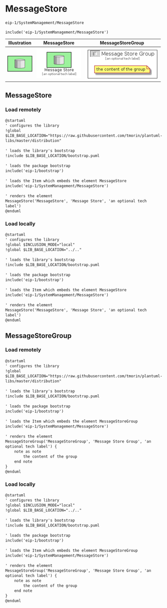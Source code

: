 # MessageStore


```text
eip-1/SystemManagement/MessageStore
```

```text
include('eip-1/SystemManagement/MessageStore')
```



| Illustration | MessageStore | MessageStoreGroup |
| :---: | :---: | :---: |
| ![illustration for Illustration](../../eip-1/SystemManagement/MessageStore.png) | ![illustration for MessageStore](../../eip-1/SystemManagement/MessageStore.Local.png) | ![illustration for MessageStoreGroup](../../eip-1/SystemManagement/MessageStoreGroup.Local.png) |




## MessageStore

### Load remotely
```plantuml
@startuml
' configures the library
!global $LIB_BASE_LOCATION="https://raw.githubusercontent.com/tmorin/plantuml-libs/master/distribution"

' loads the library's bootstrap
!include $LIB_BASE_LOCATION/bootstrap.puml

' loads the package bootstrap
include('eip-1/bootstrap')

' loads the Item which embeds the element MessageStore
include('eip-1/SystemManagement/MessageStore')

' renders the element
MessageStore('MessageStore', 'Message Store', 'an optional tech label')
@enduml
```

### Load locally
```plantuml
@startuml
' configures the library
!global $INCLUSION_MODE="local"
!global $LIB_BASE_LOCATION="../.."

' loads the library's bootstrap
!include $LIB_BASE_LOCATION/bootstrap.puml

' loads the package bootstrap
include('eip-1/bootstrap')

' loads the Item which embeds the element MessageStore
include('eip-1/SystemManagement/MessageStore')

' renders the element
MessageStore('MessageStore', 'Message Store', 'an optional tech label')
@enduml
```

## MessageStoreGroup

### Load remotely
```plantuml
@startuml
' configures the library
!global $LIB_BASE_LOCATION="https://raw.githubusercontent.com/tmorin/plantuml-libs/master/distribution"

' loads the library's bootstrap
!include $LIB_BASE_LOCATION/bootstrap.puml

' loads the package bootstrap
include('eip-1/bootstrap')

' loads the Item which embeds the element MessageStoreGroup
include('eip-1/SystemManagement/MessageStore')

' renders the element
MessageStoreGroup('MessageStoreGroup', 'Message Store Group', 'an optional tech label') {
    note as note
        the content of the group
    end note
}
@enduml
```

### Load locally
```plantuml
@startuml
' configures the library
!global $INCLUSION_MODE="local"
!global $LIB_BASE_LOCATION="../.."

' loads the library's bootstrap
!include $LIB_BASE_LOCATION/bootstrap.puml

' loads the package bootstrap
include('eip-1/bootstrap')

' loads the Item which embeds the element MessageStoreGroup
include('eip-1/SystemManagement/MessageStore')

' renders the element
MessageStoreGroup('MessageStoreGroup', 'Message Store Group', 'an optional tech label') {
    note as note
        the content of the group
    end note
}
@enduml
```

